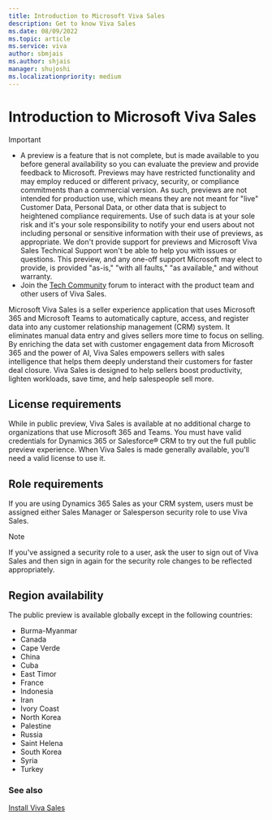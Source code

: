 ```yaml
---
title: Introduction to Microsoft Viva Sales
description: Get to know Viva Sales
ms.date: 08/09/2022
ms.topic: article
ms.service: viva
author: sbmjais
ms.author: shjais
manager: shujoshi
ms.localizationpriority: medium
---
```


# Introduction to Microsoft Viva Sales

> [!IMPORTANT]
> - A preview is a feature that is not complete, but is made available to you before general availability so you can evaluate the preview and provide feedback to Microsoft. Previews may have restricted functionality and may employ reduced or different privacy, security, or compliance commitments than a commercial version. As such, previews are not intended for production use, which means they are not meant for "live" Customer Data, Personal Data, or other data that is subject to heightened compliance requirements. Use of such data is at your sole risk and it's your sole responsibility to notify your end users about not including personal or sensitive information with their use of previews, as appropriate. We don't provide support for previews and Microsoft Viva Sales Technical Support won't be able to help you with issues or questions. This preview, and any one-off support Microsoft may elect to provide, is provided "as-is," "with all faults," "as available," and without warranty.
> - Join the [Tech Community](https://techcommunity.microsoft.com/t5/viva-sales/bd-p/VivaSales) forum to interact with the product team and other users of Viva Sales.

Microsoft Viva Sales is a seller experience application that uses Microsoft 365 and Microsoft Teams to automatically capture, access, and register data into any customer relationship management (CRM) system. It eliminates manual data entry and gives sellers more time to focus on selling. By enriching the data set with customer engagement data from Microsoft 365 and the power of AI, Viva Sales empowers sellers with sales intelligence that helps them deeply understand their customers for faster deal closure. Viva Sales is designed to help sellers boost productivity, lighten workloads, save time, and help salespeople sell more.

## License requirements

While in public preview, Viva Sales is available at no additional charge to organizations that use Microsoft 365 and Teams. You must have valid credentials for Dynamics 365 or Salesforce&reg; CRM to try out the full public preview experience. When Viva Sales is made generally available, you'll need a valid license to use it.

## Role requirements

If you are using Dynamics 365 Sales as your CRM system, users must be assigned either Sales Manager or Salesperson security role to use Viva Sales. 

> [!NOTE]
> If you've assigned a security role to a user, ask the user to sign out of Viva Sales and then sign in again for the security role changes to be reflected appropriately. 

## Region availability

The public preview is available globally except in the following countries:
- Burma-Myanmar
- Canada
- Cape Verde
- China
- Cuba
- East Timor
- France
- Indonesia
- Iran
- Ivory Coast
- North Korea
- Palestine
- Russia
- Saint Helena
- South Korea
- Syria
- Turkey


### See also

[Install Viva Sales](install-viva-sales.md)
